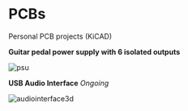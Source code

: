 # PCBs
Personal PCB projects (KiCAD)

**Guitar pedal power supply with 6 isolated outputs**

![psu](https://user-images.githubusercontent.com/37382177/198149870-fbf0f164-79b9-47fa-bd9c-a760ead0c272.png)


**USB Audio Interface**
*Ongoing*

![audiointerface3d](https://user-images.githubusercontent.com/37382177/198838902-78b34ab7-83d5-4df3-a473-4fb78bdef6d4.png)

